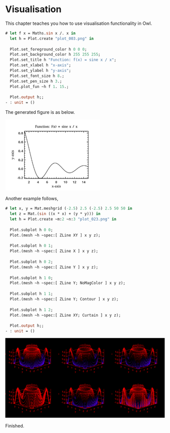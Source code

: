 Visualisation
===========================================================

This chapter teaches you how to use visualisation functionality in Owl.

```ocaml
# let f x = Maths.sin x /. x in
  let h = Plot.create "plot_003.png" in

  Plot.set_foreground_color h 0 0 0;
  Plot.set_background_color h 255 255 255;
  Plot.set_title h "Function: f(x) = sine x / x";
  Plot.set_xlabel h "x-axis";
  Plot.set_ylabel h "y-axis";
  Plot.set_font_size h 8.;
  Plot.set_pen_size h 3.;
  Plot.plot_fun ~h f 1. 15.;

  Plot.output h;;
- : unit = ()
```

The generated figure is as below.

<img src="/static/images/visualisation/plot_003.png" alt="plot 003" title="Plot example one" width="300px" />

Another example follows,

```ocaml
# let x, y = Mat.meshgrid (-2.5) 2.5 (-2.5) 2.5 50 50 in
  let z = Mat.(sin ((x * x) + (y * y))) in
  let h = Plot.create ~m:2 ~n:3 "plot_023.png" in

  Plot.subplot h 0 0;
  Plot.(mesh ~h ~spec:[ ZLine XY ] x y z);

  Plot.subplot h 0 1;
  Plot.(mesh ~h ~spec:[ ZLine X ] x y z);

  Plot.subplot h 0 2;
  Plot.(mesh ~h ~spec:[ ZLine Y ] x y z);

  Plot.subplot h 1 0;
  Plot.(mesh ~h ~spec:[ ZLine Y; NoMagColor ] x y z);

  Plot.subplot h 1 1;
  Plot.(mesh ~h ~spec:[ ZLine Y; Contour ] x y z);

  Plot.subplot h 1 2;
  Plot.(mesh ~h ~spec:[ ZLine XY; Curtain ] x y z);

  Plot.output h;;
- : unit = ()
```

<img src="/static/images/visualisation/plot_023.png" alt="plot 023" title="Plot example two" width="600px" />

Finished.
